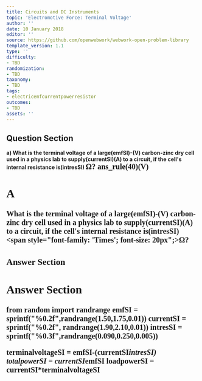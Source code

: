 ```yaml
---
title: Circuits and DC Instruments
topic: 'Electromotive Force: Terminal Voltage'
author: ''
date: 10 January 2018
editor: ''
source: https://github.com/openwebwork/webwork-open-problem-library
template_version: 1.1
type: ''
difficulty:
- TBD
randomization:
- TBD
taxonomy:
- TBD
tags:
- electricemfcurrentpowerresistor
outcomes:
- TBD
assets: ''
---
```


## Question Section 

<b>
a) What is the terminal voltage of a large(emfSI)-(V) carbon-zinc dry cell used in a physics lab to supply(currentSI)(A) to a circuit, if the cell's internal resistance is(intresSI) <span style="font-family: 'Times'; font-size: 20px";>&Omega;<span>?
ans_rule(40)(V)

## A
What is the terminal voltage of a large(emfSI)-(V) carbon-zinc dry cell used in a physics lab to supply(currentSI)(A) to a circuit, if the cell's internal resistance is(intresSI) <span style="font-family: 'Times'; font-size: 20px";>&Omega;<span>?
### Answer Section


## Answer Section

from random import randrange
emfSI = sprintf("%0.2f",randrange(1.50,1.75,0.01))
currentSI = sprintf("%0.2f", randrange(1.90,2.10,0.01))
intresSI = sprintf("%0.3f",randrange(0.090,0.250,0.005))

terminalvoltageSI = emfSI-(currentSI*intresSI)
totalpowerSI = currentSI*emfSI
loadpowerSI = currentSI*terminalvoltageSI